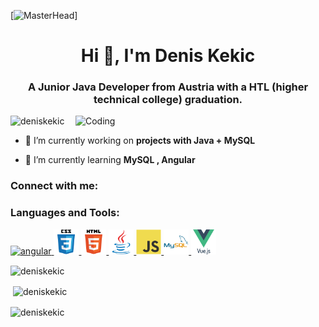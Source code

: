 [![MasterHead](https://user-images.githubusercontent.com/95478989/198955082-6e78ebb5-e1e4-49f9-8d32-6e5af3984dcd.gif)]
<h1 align="center">Hi 👋, I'm Denis Kekic</h1>
<h3 align="center">A Junior Java Developer from Austria with a HTL (higher technical college) graduation.</h3>
<img align="right" alt="Coding" width="400" src="https://fgp.dev/static/media/ScalaDevelopmentImg1.fdffda58.gif">

<p align="left"> <img src="https://komarev.com/ghpvc/?username=deniskekic&label=Profile%20views&color=0e75b6&style=flat" alt="deniskekic" /> </p>

- 🔭 I’m currently working on **projects with Java + MySQL**

- 🌱 I’m currently learning **MySQL , Angular**

<h3 align="left">Connect with me:</h3>
<p align="left">
</p>

<h3 align="left">Languages and Tools:</h3>
<p align="left"> <a href="https://angular.io" target="_blank" rel="noreferrer"> <img src="https://angular.io/assets/images/logos/angular/angular.svg" alt="angular" width="40" height="40"/> </a> <a href="https://www.w3schools.com/css/" target="_blank" rel="noreferrer"> <img src="https://raw.githubusercontent.com/devicons/devicon/master/icons/css3/css3-original-wordmark.svg" alt="css3" width="40" height="40"/> </a> <a href="https://www.w3.org/html/" target="_blank" rel="noreferrer"> <img src="https://raw.githubusercontent.com/devicons/devicon/master/icons/html5/html5-original-wordmark.svg" alt="html5" width="40" height="40"/> </a> <a href="https://www.java.com" target="_blank" rel="noreferrer"> <img src="https://raw.githubusercontent.com/devicons/devicon/master/icons/java/java-original.svg" alt="java" width="40" height="40"/> </a> <a href="https://developer.mozilla.org/en-US/docs/Web/JavaScript" target="_blank" rel="noreferrer"> <img src="https://raw.githubusercontent.com/devicons/devicon/master/icons/javascript/javascript-original.svg" alt="javascript" width="40" height="40"/> </a> <a href="https://www.mysql.com/" target="_blank" rel="noreferrer"> <img src="https://raw.githubusercontent.com/devicons/devicon/master/icons/mysql/mysql-original-wordmark.svg" alt="mysql" width="40" height="40"/> </a> <a href="https://vuejs.org/" target="_blank" rel="noreferrer"> <img src="https://raw.githubusercontent.com/devicons/devicon/master/icons/vuejs/vuejs-original-wordmark.svg" alt="vuejs" width="40" height="40"/> </a> </p>

<p><img align="center" src="https://github-readme-stats.vercel.app/api/top-langs?username=deniskekic&show_icons=true&locale=en&layout=compact" alt="deniskekic" /></p>

<p>&nbsp;<img align="center" src="https://github-readme-stats.vercel.app/api?username=deniskekic&show_icons=true&locale=en" alt="deniskekic" /></p>

<p><img align="center" src="https://github-readme-streak-stats.herokuapp.com/?user=deniskekic&" alt="deniskekic" /></p>
